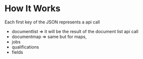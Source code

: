 # How It Works

Each first key of the JSON represents a api call
  - documentlist => it will be the result of the document list api call
  - documentmap => same but for maps,
  - jobs
  - qualifications
  - fields

